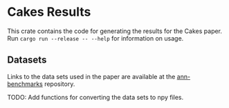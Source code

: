 # Cakes Results

This crate contains the code for generating the results for the Cakes paper.
Run `cargo run --release -- --help` for information on usage.

## Datasets

Links to the data sets used in the paper are available at the [ann-benchmarks](https://github.com/erikbern/ann-benchmarks#data-sets) repository.

TODO: Add functions for converting the data sets to npy files.
